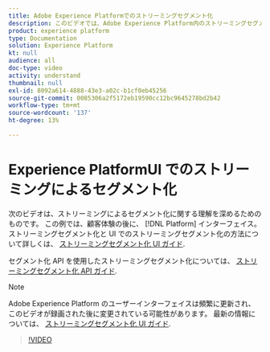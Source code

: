 ```yaml
---
title: Adobe Experience Platformでのストリーミングセグメント化
description: このビデオでは、Adobe Experience Platform内のストリーミングセグメント化の基本的な知識と、Platform UI を使用したストリーミングセグメント化の方法の概要を説明します。
product: experience platform
type: Documentation
solution: Experience Platform
kt: null
audience: all
doc-type: video
activity: understand
thumbnail: null
exl-id: 8092a614-4888-43e3-a02c-b1cf0eb45256
source-git-commit: 0085306a2f5172eb19590cc12bc9645278bd2b42
workflow-type: tm+mt
source-wordcount: '137'
ht-degree: 13%

---
```


# Experience PlatformUI でのストリーミングによるセグメント化

次のビデオは、ストリーミングによるセグメント化に関する理解を深めるためのものです。 この例では、顧客体験の後に、 [!DNL Platform] インターフェイス。 ストリーミングセグメント化と UI でのストリーミングセグメント化の方法について詳しくは、 [ストリーミングセグメント化 UI ガイド](../ui/streaming-segmentation.md).

セグメント化 API を使用したストリーミングセグメント化については、 [ストリーミングセグメント化 API ガイド](../api/streaming-segmentation.md).

>[!NOTE]
>
>Adobe Experience Platform のユーザーインターフェイスは頻繁に更新され、このビデオが録画された後に変更されている可能性があります。 最新の情報については、 [ストリーミングセグメント化 UI ガイド](../ui/streaming-segmentation.md).

>[!VIDEO](https://video.tv.adobe.com/v/36184?quality=12&learn=on)
